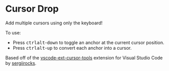 # Cursor Drop

Add multiple cursors using only the keyboard!

To use:
- Press <kbd>ctrl</kbd><kbd>alt</kbd>-<kbd>down</kbd> to toggle an anchor at the current cursor position.
- Press <kbd>ctrl</kbd><kbd>alt</kbd>-<kbd>up</kbd> to convert each anchor into a cursor.

Based off of the [vscode-ext-cursor-tools](https://github.com/sergiirocks/vscode-ext-cursor-tools) extension for Visual Studio Code by [sergiirocks](https://github.com/sergiirocks).
